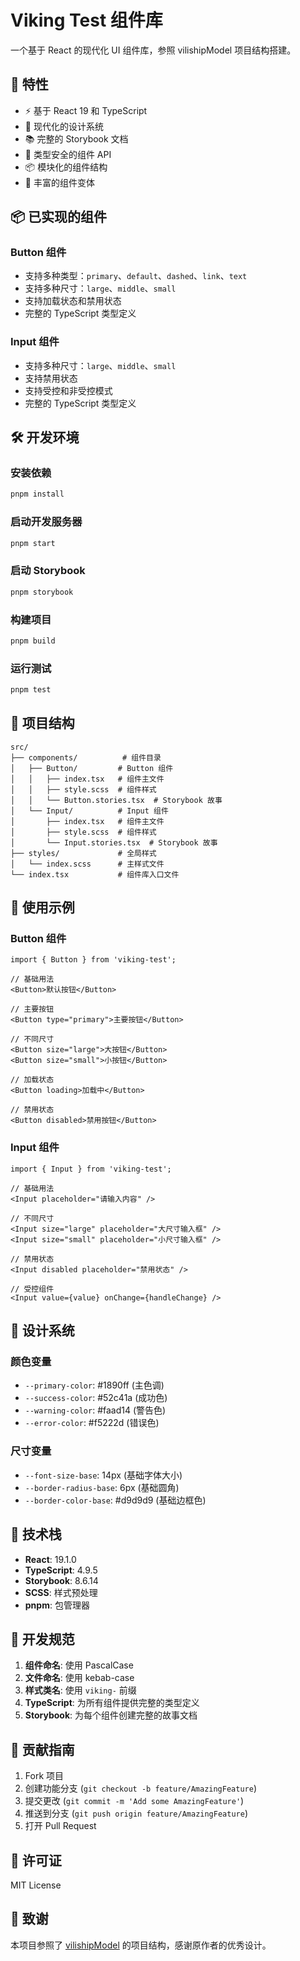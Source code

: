 # Viking Test 组件库

一个基于 React 的现代化 UI 组件库，参照 vilishipModel 项目结构搭建。

## 🚀 特性

- ⚡️ 基于 React 19 和 TypeScript
- 🎨 现代化的设计系统
- 📚 完整的 Storybook 文档
- 🎯 类型安全的组件 API
- 📦 模块化的组件结构
- 🎪 丰富的组件变体

## 📦 已实现的组件

### Button 组件
- 支持多种类型：`primary`、`default`、`dashed`、`link`、`text`
- 支持多种尺寸：`large`、`middle`、`small`
- 支持加载状态和禁用状态
- 完整的 TypeScript 类型定义

### Input 组件
- 支持多种尺寸：`large`、`middle`、`small`
- 支持禁用状态
- 支持受控和非受控模式
- 完整的 TypeScript 类型定义

## 🛠️ 开发环境

### 安装依赖
```bash
pnpm install
```

### 启动开发服务器
```bash
pnpm start
```

### 启动 Storybook
```bash
pnpm storybook
```

### 构建项目
```bash
pnpm build
```

### 运行测试
```bash
pnpm test
```

## 📁 项目结构

```
src/
├── components/          # 组件目录
│   ├── Button/         # Button 组件
│   │   ├── index.tsx   # 组件主文件
│   │   ├── style.scss  # 组件样式
│   │   └── Button.stories.tsx  # Storybook 故事
│   └── Input/          # Input 组件
│       ├── index.tsx   # 组件主文件
│       ├── style.scss  # 组件样式
│       └── Input.stories.tsx  # Storybook 故事
├── styles/             # 全局样式
│   └── index.scss      # 主样式文件
└── index.tsx           # 组件库入口文件
```

## 🎨 使用示例

### Button 组件
```tsx
import { Button } from 'viking-test';

// 基础用法
<Button>默认按钮</Button>

// 主要按钮
<Button type="primary">主要按钮</Button>

// 不同尺寸
<Button size="large">大按钮</Button>
<Button size="small">小按钮</Button>

// 加载状态
<Button loading>加载中</Button>

// 禁用状态
<Button disabled>禁用按钮</Button>
```

### Input 组件
```tsx
import { Input } from 'viking-test';

// 基础用法
<Input placeholder="请输入内容" />

// 不同尺寸
<Input size="large" placeholder="大尺寸输入框" />
<Input size="small" placeholder="小尺寸输入框" />

// 禁用状态
<Input disabled placeholder="禁用状态" />

// 受控组件
<Input value={value} onChange={handleChange} />
```

## 🎯 设计系统

### 颜色变量
- `--primary-color`: #1890ff (主色调)
- `--success-color`: #52c41a (成功色)
- `--warning-color`: #faad14 (警告色)
- `--error-color`: #f5222d (错误色)

### 尺寸变量
- `--font-size-base`: 14px (基础字体大小)
- `--border-radius-base`: 6px (基础圆角)
- `--border-color-base`: #d9d9d9 (基础边框色)

## 🔧 技术栈

- **React**: 19.1.0
- **TypeScript**: 4.9.5
- **Storybook**: 8.6.14
- **SCSS**: 样式预处理
- **pnpm**: 包管理器

## 📝 开发规范

1. **组件命名**: 使用 PascalCase
2. **文件命名**: 使用 kebab-case
3. **样式类名**: 使用 `viking-` 前缀
4. **TypeScript**: 为所有组件提供完整的类型定义
5. **Storybook**: 为每个组件创建完整的故事文档

## 🤝 贡献指南

1. Fork 项目
2. 创建功能分支 (`git checkout -b feature/AmazingFeature`)
3. 提交更改 (`git commit -m 'Add some AmazingFeature'`)
4. 推送到分支 (`git push origin feature/AmazingFeature`)
5. 打开 Pull Request

## 📄 许可证

MIT License

## 🙏 致谢

本项目参照了 [vilishipModel](https://github.com/vikingmute/vikingship) 的项目结构，感谢原作者的优秀设计。
